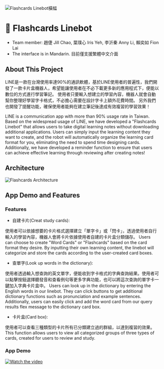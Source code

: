 ![Flashcards Linebot橫幅](https://img.onl/dF0hUa)
# :robot: Flashcards Linebot
* Team member: 趙倢 Jill Chao, 葉璞心 Iris Yeh, 李沂秦 Anny Li, 賴奕如 Fion Lai
* The interface is in Mandarin. 目前僅支援繁體中文介面
## About This Project
LINE是一款在台灣使用率達90%的通訊軟體，基於LINE使用者的普遍性，我們開發了一款卡片盒機器人，希望能讓使用者在不必下載更多新的應用程式下，便能以數位的方式進行學習筆記。
使用者只要輸入想建立的學習內容，機器人就會自動幫你整理好學習字卡格式，不必擔心需要在設計字卡上額外花費時間。
另外我們也開發了提醒功能，確保使用者能夠在建立筆記後達成有效複習的學習效果！

LINE is a communication app with more than 90% usage rate in Taiwan. Based on the widespread usage of LINE, we have developed a "Flashcards Linebot" that allows users to take digital learning notes without downloading additional applications.
Users can simply input the learning content they want to create, and the robot will automatically organize the learning card format for you, eliminating the need to spend time designing cards. Additionally, we have developed a reminder function to ensure that users can achieve effective learning through reviewing after creating notes!
## Architecture
![Flashcards Architecture](https://img.onl/iXCbqt)
## App Demo and Features
### Features
* 自建卡片(Creat study cards):

使用者可以依據想要的卡片格式選擇建立「單字卡」或「閃卡」，透過使用者自行輸入的學習內容，機器人會將卡片依據使用者自建的卡片盒分類儲存。
Users can choose to create "Word Cards" or "Flashcards" based on the card format they desire. By inputting their own learning content, the linebot will categorize and store the cards according to the user-created card boxes.
* 查單字(Look up words in the dictionary):

使用者透過輸入想查詢的英文單字，便能收到字卡格式的字典查詢結果。使用者可以點擊按鈕選擇聽發音和查看例句等更多字典功能，也可以將這次查詢的單字卡一鍵加入字典卡片盒中。
Users can look up in the dictionary by entering the English words in our linebot. They can click buttons to get additional dictionary functions such as pronunciation and example sentences. Additionally, users can easily click and add the word card from our query results flex message to the dictionary card box.
* 卡片盒(Card box):

使用者可以查看三種類型的卡片所有已分類建立過的群組，以達到複習的效果。
This function allows users to view all categorized groups of three types of cards, created for users to review and study.
### App Demo
[![Watch the video](https://youtu.be/w29KAu-qR1I//maxresdefault.jpg)](https://youtu.be/w29KAu-qR1I"卡片盒機器人AppDemo")

